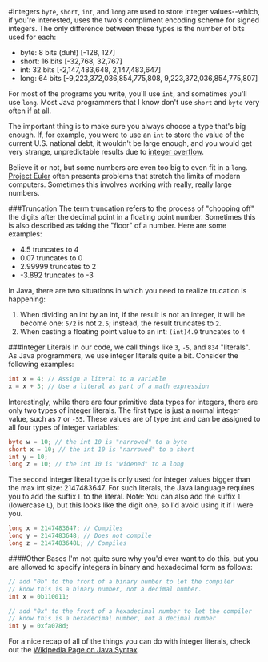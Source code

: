 #Integers
`byte`, `short`, `int`, and `long` are used to store integer values--which, if you're interested, uses the two's compliment encoding scheme for signed integers. The only difference between these types is the number of bits used for each:

* byte: 8 bits (duh!) [-128, 127] 
* short: 16 bits [-32,768, 32,767]
* int: 32 bits [-2,147,483,648, 2,147,483,647]
* long: 64 bits [-9,223,372,036,854,775,808, 9,223,372,036,854,775,807]

For most of the programs you write, you'll use `int`, and sometimes you'll use `long`. Most Java programmers that I know don't use `short` and `byte` very often if at all.

The important thing is to make sure you always choose a type that's big enough. If, for example, you were to use an `int` to store the value of the current U.S. national debt, it wouldn't be large enough, and you would get very strange, unpredictable results due to [integer overflow](http://en.wikipedia.org/wiki/Integer_overflow).

Believe it or not, but some numbers are even too big to even fit in a `long`. [Project Euler](http://projecteuler.net/) often presents problems that stretch the limits of modern computers. Sometimes this involves working with really, really large numbers.

###Truncation
The term truncation refers to the process of "chopping off" the digits after the decimal point in a floating point number. Sometimes this is also described as taking the "floor" of a number. Here are some examples:

* 4.5 truncates to 4
* 0.07 truncates to 0
* 2.99999 truncates to 2
* -3.892 truncates to -3

In Java, there are two situations in which you need to realize trucation is happening:

1. When dividing an int by an int, if the result is not an integer, it will be become one: `5/2` is not `2.5`; instead, the result truncates to `2`.
2. When casting a floating point value to an int: `(int)4.9` truncates to `4`

###Integer Literals
In our code, we call things like `3`, `-5`, and `834` "literals". As Java programmers, we use integer literals quite a bit. Consider the following examples:

```java
int x = 4; // Assign a literal to a variable
x = x + 3; // Use a literal as part of a math expression
```

Interestingly, while there are four primitive data types for integers, there are only two types of integer literals. The first type is just a normal integer value, such as `7` or `-55`. These values are of type `int` and can be assigned to all four types of integer variables:

```java
byte w = 10; // the int 10 is "narrowed" to a byte
short x = 10; // the int 10 is "narrowed" to a short
int y = 10;
long z = 10; // the int 10 is "widened" to a long
```

The second integer literal type is only used for integer values bigger than the max int size: 2147483647. For such literals, the Java language requires you to add the suffix `L` to the literal. Note: You can also add the suffix `l` (lowercase `L`), but this looks like the digit one, so I'd avoid using it if I were you.

```java
long x = 2147483647; // Compiles
long y = 2147483648; // Does not compile
long z = 2147483648L; // Compiles
```

####Other Bases
I'm not quite sure why you'd ever want to do this, but you are allowed to specify integers in binary and hexadecimal form as follows:

```java
// add "0b" to the front of a binary number to let the compiler
// know this is a binary number, not a decimal number.
int x = 0b110011;

// add "0x" to the front of a hexadecimal number to let the compiler
// know this is a hexadecimal number, not a decimal number
int y = 0xfa078d;
```

For a nice recap of all of the things you can do with integer literals, check out the [Wikipedia Page on Java Syntax](http://en.wikipedia.org/wiki/Java_syntax#Literals).
